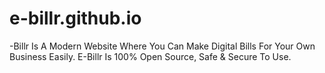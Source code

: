 # e-billr.github.io
-Billr Is A Modern Website Where You Can Make Digital Bills For Your Own Business Easily. E-Billr Is 100% Open Source, Safe &amp; Secure To Use.
